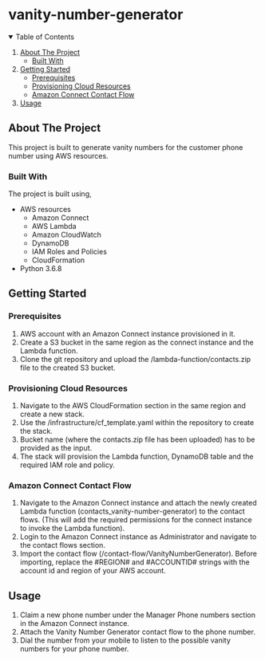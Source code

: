 # vanity-number-generator

<!-- TABLE OF CONTENTS -->
<details open="open">
  <summary>Table of Contents</summary>
  <ol>
    <li>
      <a href="#about-the-project">About The Project</a>
      <ul>
        <li><a href="#built-with">Built With</a></li>
      </ul>
    </li>
    <li>
      <a href="#getting-started">Getting Started</a>
      <ul>
        <li><a href="#prerequisites">Prerequisites</a></li>
        <li><a href="#provisioning-cloud-resources">Provisioning Cloud Resources</a></li>
        <li><a href="#amazon-connect-contact-flow">Amazon Connect Contact Flow</a></li>
      </ul>
    </li>
    <li><a href="#usage">Usage</a></li>
  </ol>
</details>



<!-- ABOUT THE PROJECT -->
## About The Project

This project is built to generate vanity numbers for the customer phone number using AWS resources.


### Built With

The project is built using,
* AWS resources
    - Amazon Connect
    - AWS Lambda
    - Amazon CloudWatch
    - DynamoDB
    - IAM Roles and Policies
    - CloudFormation
* Python 3.6.8


<!-- GETTING STARTED -->
## Getting Started

### Prerequisites

1. AWS account with an Amazon Connect instance provisioned in it.
2. Create a S3 bucket in the same region as the connect instance and the Lambda function.
3. Clone the git repository and upload the /lambda-function/contacts.zip file to the created S3 bucket.

### Provisioning Cloud Resources

1. Navigate to the AWS CloudFormation section in the same region and create a new stack.
2. Use the /infrastructure/cf_template.yaml within the repository to create the stack.
3. Bucket name (where the contacts.zip file has been uploaded) has to be provided as the input.
4. The stack will provision the Lambda function, DynamoDB table and the required IAM role and policy.

### Amazon Connect Contact Flow

1. Navigate to the Amazon Connect instance and attach the newly created Lambda function (contacts_vanity-number-generator) to the contact flows. (This will add the required permissions for the connect instance to invoke the Lambda function).
2. Login to the Amazon Connect instance as Administrator and navigate to the contact flows section.
3. Import the contact flow (/contact-flow/VanityNumberGenerator). Before importing, replace the #REGION# and #ACCOUNTID# strings with the account id and region of your AWS account.


<!-- USAGE EXAMPLES -->
## Usage

1. Claim a new phone number under the Manager Phone numbers section in the Amazon Connect instance.
2. Attach the Vanity Number Generator contact flow to the phone number.
3. Dial the number from your mobile to listen to the possible vanity numbers for your phone number.
